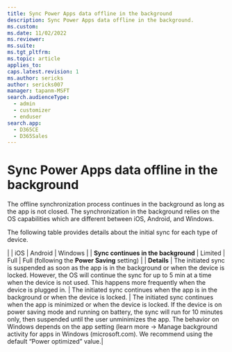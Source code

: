 ```yaml
---
title: Sync Power Apps data offline in the background
description: Sync Power Apps data offline in the background.
ms.custom: 
ms.date: 11/02/2022
ms.reviewer: 
ms.suite: 
ms.tgt_pltfrm: 
ms.topic: article
applies_to: 
caps.latest.revision: 1
ms.author: sericks
author: sericks007
manager: tapanm-MSFT
search.audienceType: 
  - admin
  - customizer
  - enduser
search.app: 
  - D365CE
  - D365Sales
---
```


# Sync Power Apps data offline in the background

The offline synchronization process continues in the background as long as the app is not closed. The synchronization in the background relies on the OS capabilities which are different between iOS, Android, and Windows.

The following table provides details about the initial sync for each type of device.

|                                        | iOS | Android | Windows | 
| **Sync continues in the background**   | Limited | Full  | Full (following the **Power Saving** setting) |
| **Details**                            | The initiated sync is suspended as soon as the app is in the background or when the device is locked. However, the OS will continue the sync for up to 5 min at a time when the device is not used. This happens more frequently when the device is plugged in. | The initiated sync continues when the app is in the background or when the device is locked. | The initiated sync continues when the app is minimized or when the device is locked. If the device is on power saving mode and running on battery, the sync will run for 10 minutes only, then suspended until the user unminimizes the app. 
The behavior on Windows depends on the app setting (learn more -> Manage background activity for apps in Windows (microsoft.com). We recommend using the default “Power optimized” value.|



